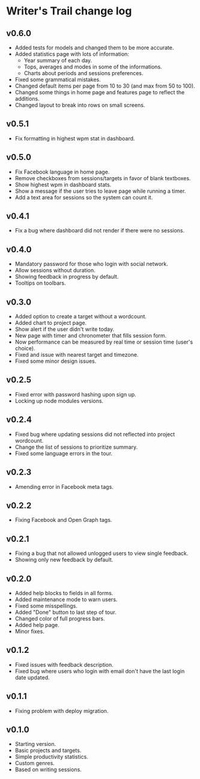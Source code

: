 # Writer's Trail change log

## v0.6.0

* Added tests for models and changed them to be more accurate.
* Added statistics page with lots of information:
  * Year summary of each day.
  * Tops, averages and modes in some of the informations.
  * Charts about periods and sessions preferences.
* Fixed some grammatical mistakes.
* Changed default items per page from 10 to 30 (and max from 50 to 100).
* Changed some things in home page and features page to reflect the additions.
* Changed layout to break into rows on small screens.

## v0.5.1

* Fix formatting in highest wpm stat in dashboard.

## v0.5.0

* Fix Facebook language in home page.
* Remove checkboxes from sessions/targets in favor of blank textboxes.
* Show highest wpm in dashboard stats.
* Show a message if the user tries to leave page while running a timer.
* Add a text area for sessions so the system can count it.

## v0.4.1

* Fix a bug where dashboard did not render if there were no sessions.

## v0.4.0

* Mandatory password for those who login with social network.
* Allow sessions without duration.
* Showing feedback in progress by default.
* Tooltips on toolbars.

## v0.3.0

* Added option to create a target without a wordcount.
* Added chart to project page.
* Show alert if the user didn't write today.
* New page with timer and chronometer that fills session form.
* Now performance can be measured by real time or session time (user's choice).
* Fixed and issue with nearest target and timezone.
* Fixed some minor design issues.

## v0.2.5

* Fixed error with password hashing upon sign up.
* Locking up node modules versions.

## v0.2.4

* Fixed bug where updating sessions did not reflected into project wordcount.
* Change the list of sessions to prioritize summary.
* Fixed some language errors in the tour.

## v0.2.3

* Amending error in Facebook meta tags.

## v0.2.2

* Fixing Facebook and Open Graph tags.

## v0.2.1

* Fixing a bug that not allowed unlogged users to view single feedback.
* Showing only new feedback by default.

## v0.2.0

* Added help blocks to fields in all forms.
* Added maintenance mode to warn users.
* Fixed some misspellings.
* Added "Done" button to last step of tour.
* Changed color of full progress bars.
* Added help page.
* Minor fixes.

## v0.1.2

* Fixed issues with feedback description.
* Fixed bug where users who login with email don't have the last login date updated.

## v0.1.1

* Fixing problem with deploy migration.

## v0.1.0

* Starting version.
* Basic projects and targets.
* Simple productivity statistics.
* Custom genres.
* Based on writing sessions.